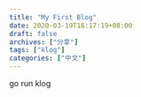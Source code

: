 ```yaml
---
title: "My First Blog"
date: 2020-03-19T16:17:19+08:00
draft: false
archives: ["分享"]
tags: ["klog"]
categories: ["中文"]
---
```


go run klog